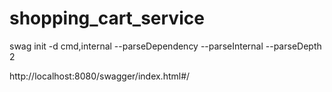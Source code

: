# shopping_cart_service

swag init -d cmd,internal --parseDependency --parseInternal --parseDepth 2

http://localhost:8080/swagger/index.html#/